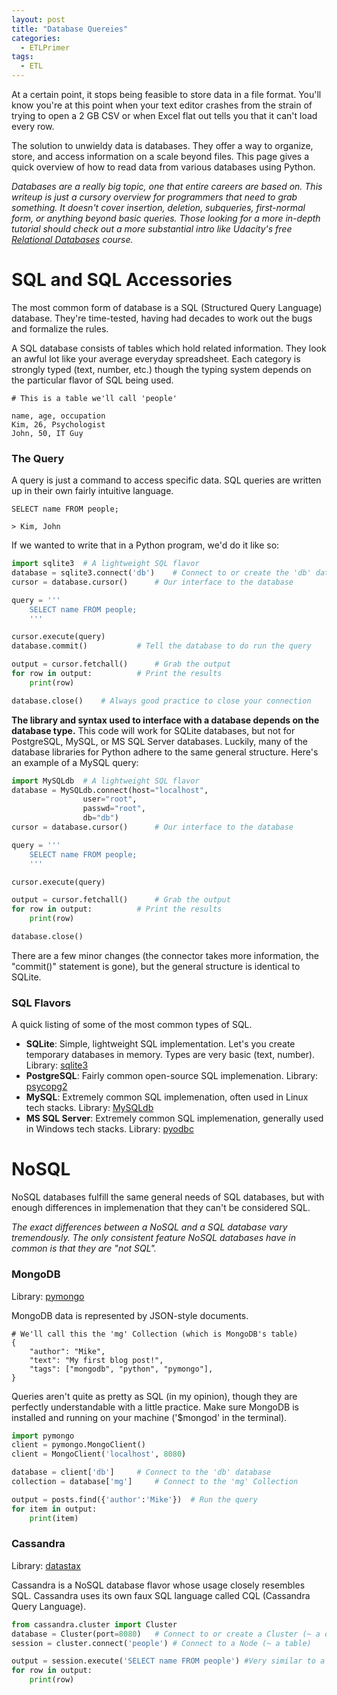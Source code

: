 ```yaml
---
layout: post
title: "Database Quereies"
categories:
  - ETLPrimer
tags:
  - ETL
---
```


At a certain point, it stops being feasible to store data in a file format. You'll know you're at this point when your text editor crashes from the strain of trying to open a 2 GB CSV or when Excel flat out tells you that it can't load every row.

The solution to unwieldy data is databases. They offer a way to organize, store, and access information on a scale beyond files. This page gives a quick overview of how to read data from various databases using Python.

*Databases are a really big topic, one that entire careers are based on. This writeup is just a cursory overview for programmers that need to grab something. It doesn't cover insertion, deletion, subqueries, first-normal form, or anything beyond basic queries. Those looking for a more in-depth tutorial should check out a more substantial intro like Udacity's free [Relational Databases](https://www.udacity.com/course/intro-to-relational-databases--ud197) course.*

# SQL and SQL Accessories

The most common form of database is a SQL (Structured Query Language) database. They're time-tested, having had decades to work out the bugs and formalize the rules.

A SQL database consists of tables which hold related information. They look an awful lot like your average everyday spreadsheet. Each category is strongly typed (text, number, etc.) though the typing system depends on the particular flavor of SQL being used.

```
# This is a table we'll call 'people'

name, age, occupation
Kim, 26, Psychologist
John, 50, IT Guy
```

### The Query

A query is just a command to access specific data. SQL queries are written up in their own fairly intuitive language. 

```
SELECT name FROM people;

> Kim, John
```

If we wanted to write that in a Python program, we'd do it like so:

```python
import sqlite3	# A lightweight SQL flavor
database = sqlite3.connect('db')	# Connect to or create the 'db' database
cursor = database.cursor()		# Our interface to the database

query = '''
	SELECT name FROM people;
	'''

cursor.execute(query)
database.commit()			# Tell the database to do run the query

output = cursor.fetchall()		# Grab the output
for row in output:			# Print the results
	print(row)

database.close()	# Always good practice to close your connection
```

**The library and syntax used to interface with a database depends on the database type.** This code will work for SQLite databases, but not for PostgreSQL, MySQL, or MS SQL Server databases. Luckily, many of the database libraries for Python adhere to the same general structure. Here's an example of a MySQL query:

```python
import MySQLdb	# A lightweight SQL flavor
database = MySQLdb.connect(host="localhost",
				user="root",
				passwd="root",
				db="db")	
cursor = database.cursor()		# Our interface to the database

query = '''
	SELECT name FROM people;
	'''

cursor.execute(query)

output = cursor.fetchall()		# Grab the output
for row in output:			# Print the results
	print(row)

database.close()		
```

There are a few minor changes (the connector takes more information, the "commit()" statement is gone), but the general structure is identical to SQLite. 

### SQL Flavors

A quick listing of some of the most common types of SQL.

* **SQLite**: Simple, lightweight SQL implementation. Let's you create temporary databases in memory. Types are very basic (text, number). Library: [sqlite3](https://docs.python.org/3/library/sqlite3.html)
* **PostgreSQL**: Fairly common open-source SQL implemenation. Library: [psycopg2](https://wiki.postgresql.org/wiki/Psycopg2_Tutorial)
* **MySQL**: Extremely common SQL implemenation, often used in Linux tech stacks. Library: [MySQLdb](https://mysqlclient.readthedocs.io/)
* **MS SQL Server**: Extremely common SQL implemenation, generally used in Windows tech stacks. Library: [pyodbc](https://github.com/mkleehammer/pyodbc/wiki)

# NoSQL

NoSQL databases fulfill the same general needs of SQL databases, but with enough differences in implemenation that they can't be considered SQL.  

*The exact differences between a NoSQL and a SQL database vary tremendously. The only consistent feature NoSQL databases have in common is that they are "not SQL".*

### MongoDB

Library: [pymongo](http://api.mongodb.com/python/current/tutorial.html)

MongoDB data is represented by JSON-style documents.

```
# We'll call this the 'mg' Collection (which is MongoDB's table)
{
	"author": "Mike",
	"text": "My first blog post!",
	"tags": ["mongodb", "python", "pymongo"],
}
```

Queries aren't quite as pretty as SQL (in my opinion), though they are perfectly understandable with a little practice. Make sure MongoDB is installed and running on your machine ('$mongod' in the terminal).

```python
import pymongo
client = pymongo.MongoClient()
client = MongoClient('localhost', 8080)

database = client['db']		# Connect to the 'db' database
collection = database['mg']		# Connect to the 'mg' Collection

output = posts.find({'author':'Mike'})	# Run the query
for item in output:
	print(item)

```

### Cassandra

Library: [datastax](https://datastax.github.io/python-driver/)

Cassandra is a NoSQL database flavor whose usage closely resembles SQL. Cassandra uses its own faux SQL language called CQL (Cassandra Query Language).

```python
from cassandra.cluster import Cluster
database = Cluster(port=8080)	# Connect to or create a Cluster (~ a database)
session = cluster.connect('people')	# Connect to a Node (~ a table)

output = session.execute('SELECT name FROM people')	#Very similar to a SQL query
for row in output:
	print(row)
```


